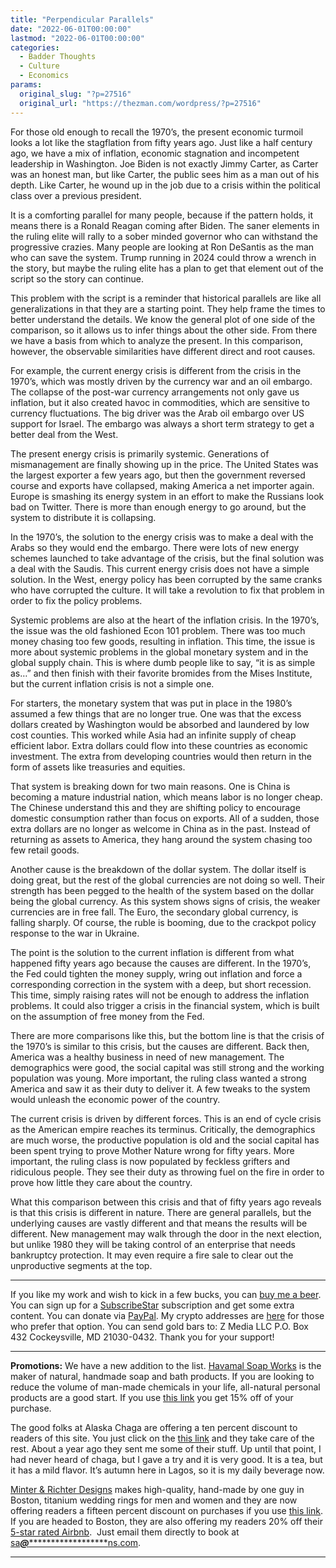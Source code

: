 ```yaml
---
title: "Perpendicular Parallels"
date: "2022-06-01T00:00:00"
lastmod: "2022-06-01T00:00:00"
categories:
  - Badder Thoughts
  - Culture
  - Economics
params:
  original_slug: "?p=27516"
  original_url: "https://thezman.com/wordpress/?p=27516"
---
```


For those old enough to recall the 1970’s, the present economic turmoil
looks a lot like the stagflation from fifty years ago. Just like a half
century ago, we have a mix of inflation, economic stagnation and
incompetent leadership in Washington. Joe Biden is not exactly Jimmy
Carter, as Carter was an honest man, but like Carter, the public sees
him as a man out of his depth. Like Carter, he wound up in the job due
to a crisis within the political class over a previous president.

It is a comforting parallel for many people, because if the pattern
holds, it means there is a Ronald Reagan coming after Biden. The saner
elements in the ruling elite will rally to a sober minded governor who
can withstand the progressive crazies. Many people are looking at Ron
DeSantis as the man who can save the system. Trump running in 2024 could
throw a wrench in the story, but maybe the ruling elite has a plan to
get that element out of the script so the story can continue.

This problem with the script is a reminder that historical parallels are
like all generalizations in that they are a starting point. They help
frame the times to better understand the details. We know the general
plot of one side of the comparison, so it allows us to infer things
about the other side. From there we have a basis from which to analyze
the present. In this comparison, however, the observable similarities
have different direct and root causes.

For example, the current energy crisis is different from the crisis in
the 1970’s, which was mostly driven by the currency war and an oil
embargo. The collapse of the post-war currency arrangements not only
gave us inflation, but it also created havoc in commodities, which are
sensitive to currency fluctuations. The big driver was the Arab oil
embargo over US support for Israel. The embargo was always a short term
strategy to get a better deal from the West.

The present energy crisis is primarily systemic. Generations of
mismanagement are finally showing up in the price. The United States was
the largest exporter a few years ago, but then the government reversed
course and exports have collapsed, making America a net importer again.
Europe is smashing its energy system in an effort to make the Russians
look bad on Twitter. There is more than enough energy to go around, but
the system to distribute it is collapsing.

In the 1970’s, the solution to the energy crisis was to make a deal with
the Arabs so they would end the embargo. There were lots of new energy
schemes launched to take advantage of the crisis, but the final solution
was a deal with the Saudis. This current energy crisis does not have a
simple solution. In the West, energy policy has been corrupted by the
same cranks who have corrupted the culture. It will take a revolution to
fix that problem in order to fix the policy problems.

Systemic problems are also at the heart of the inflation crisis. In the
1970’s, the issue was the old fashioned Econ 101 problem. There was too
much money chasing too few goods, resulting in inflation. This time, the
issue is more about systemic problems in the global monetary system and
in the global supply chain. This is where dumb people like to say, “it
is as simple as…” and then finish with their favorite bromides from the
Mises Institute, but the current inflation crisis is not a simple one.

For starters, the monetary system that was put in place in the 1980’s
assumed a few things that are no longer true. One was that the excess
dollars created by Washington would be absorbed and laundered by low
cost counties. This worked while Asia had an infinite supply of cheap
efficient labor. Extra dollars could flow into these countries as
economic investment. The extra from developing countries would then
return in the form of assets like treasuries and equities.

That system is breaking down for two main reasons. One is China is
becoming a mature industrial nation, which means labor is no longer
cheap. The Chinese understand this and they are shifting policy to
encourage domestic consumption rather than focus on exports. All of a
sudden, those extra dollars are no longer as welcome in China as in the
past. Instead of returning as assets to America, they hang around the
system chasing too few retail goods.

Another cause is the breakdown of the dollar system. The dollar itself
is doing great, but the rest of the global currencies are not doing so
well. Their strength has been pegged to the health of the system based
on the dollar being the global currency. As this system shows signs of
crisis, the weaker currencies are in free fall. The Euro, the secondary
global currency, is falling sharply. Of course, the ruble is booming,
due to the crackpot policy response to the war in Ukraine.

The point is the solution to the current inflation is different from
what happened fifty years ago because the causes are different. In the
1970’s, the Fed could tighten the money supply, wring out inflation and
force a corresponding correction in the system with a deep, but short
recession. This time, simply raising rates will not be enough to address
the inflation problems. It could also trigger a crisis in the financial
system, which is built on the assumption of free money from the Fed.

There are more comparisons like this, but the bottom line is that the
crisis of the 1970’s is similar to this crisis, but the causes are
different. Back then, America was a healthy business in need of new
management. The demographics were good, the social capital was still
strong and the working population was young. More important, the ruling
class wanted a strong America and saw it as their duty to deliver it. A
few tweaks to the system would unleash the economic power of the
country.

The current crisis is driven by different forces. This is an end of
cycle crisis as the American empire reaches its terminus. Critically,
the demographics are much worse, the productive population is old and
the social capital has been spent trying to prove Mother Nature wrong
for fifty years. More important, the ruling class is now populated by
feckless grifters and ridiculous people. They see their duty as throwing
fuel on the fire in order to prove how little they care about the
country.

What this comparison between this crisis and that of fifty years ago
reveals is that this crisis is different in nature. There are general
parallels, but the underlying causes are vastly different and that means
the results will be different. New management may walk through the door
in the next election, but unlike 1980 they will be taking control of an
enterprise that needs bankruptcy protection. It may even require a fire
sale to clear out the unproductive segments at the top.

------------------------------------------------------------------------

If you like my work and wish to kick in a few bucks, you can
<a href="https://www.buymeacoffee.com/mujolulu" rel="noopener"
target="_blank">buy me a beer</a>. You can sign up for a
<a href="https://www.subscribestar.com/the-z-blog" rel="noopener"
target="_blank">SubscribeStar</a> subscription and get some extra
content. You can donate via <a
href="https://www.paypal.com/donate/?cmd=_s-xclick&amp;hosted_button_id=UDAS2Q8JYA6CN&amp;source=url"
rel="noopener" target="_blank">PayPal</a>. My crypto addresses are
<a href="https://thezman.com/wordpress/?page_id=22713" rel="noopener"
target="_blank">here</a> for those who prefer that option. You can send
gold bars to: Z Media LLC P.O. Box 432 Cockeysville, MD 21030-0432.
Thank you for your support!

------------------------------------------------------------------------

**Promotions:** We have a new addition to the list.
<a href="https://havamalsoapworks.com/" rel="noopener"
target="_blank">Havamal Soap Works</a> is the maker of natural, handmade
soap and bath products. If you are looking to reduce the volume of
man-made chemicals in your life, all-natural personal products are a
good start. If you use
<a href="https://havamalsoapworks.com/discount/ZMAN" rel="noopener"
target="_blank">this link</a> you get 15% off of your purchase.

The good folks at Alaska Chaga are offering a ten percent discount to
readers of this site. You just click on the
<a href="https://alaskachaga.us/discount/ZMAN" rel="noopener noreferrer"
target="_blank">this link</a> and they take care of the rest. About a
year ago they sent me some of their stuff. Up until that point, I had
never heard of chaga, but I gave a try and it is very good. It is a tea,
but it has a mild flavor. It’s autumn here in Lagos, so it is my daily
beverage now.

<a href="https://www.minterandrichterdesigns.com/"
rel="noreferrer nofollow noopener" target="_blank">Minter &amp; Richter
Designs</a> makes high-quality, hand-made by one guy in Boston, titanium
wedding rings for men and women and they are now offering readers a
fifteen percent discount on purchases if you use
<a href="https://www.minterandrichterdesigns.com/discount/ZMAN"
rel="noreferrer nofollow noopener" target="_blank">this link</a>.
<span class="highlight"><span class="colour"><span class="font"><span class="size">If
you are headed to Boston, they are also offering my readers 20% off
their <a
href="https://www.airbnb.com/users/7988017/listings?user_id=7988017&amp;s=3"
rel="noopener noreferrer" target="_blank">5-star rated Airbnb</a>.  Just
email them directly to book at
<a href="mailto:sa***@*********************ns.com"
data-original-string="4J/1cLtxKR36cTe8Qn9JkA==cb7eKfOZwQa+Go1vo2ta/1NY3btMKzSxmcj3EHufUWe9xol+5MYgVrwxEm6hACtFIix"><span
class="apbct-email-encoder"
data-original-string="EH4oDqp/JgobrVsgvFroMw==cb72MKjVTy4rm70xlSy//OOq5NDxsEqadLQ3cH+Z6cGg5QhOot49T4XTSCCRS5cwJaR"
title="This contact has been encoded by Anti-Spam by CleanTalk. Click to decode. To finish the decoding make sure that JavaScript is enabled in your browser.">sa<span
class="apbct-blur">***</span>@<span
class="apbct-blur">*********************</span>ns.com</span></a>.</span></span></span></span>

------------------------------------------------------------------------
